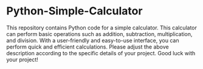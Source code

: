 # Python-Simple-Calculator
This repository contains Python code for a simple calculator. This calculator can perform basic operations such as addition, subtraction, multiplication, and division. With a user-friendly and easy-to-use interface, you can perform quick and efficient calculations. Please adjust the above description according to the specific details of your project. Good luck with your project!
